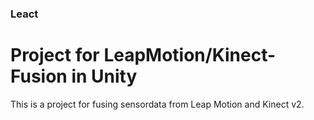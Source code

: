 ### Leact
# Project for LeapMotion/Kinect-Fusion in Unity

This is a project for fusing sensordata from Leap Motion and Kinect v2.
